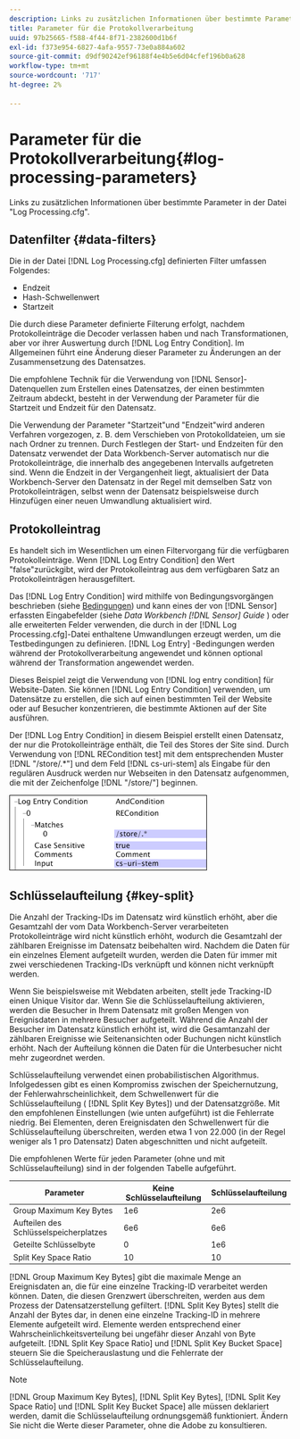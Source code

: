 ```yaml
---
description: Links zu zusätzlichen Informationen über bestimmte Parameter in der Datei "Log Processing.cfg".
title: Parameter für die Protokollverarbeitung
uuid: 97b25665-f588-4f44-8f71-2382600d1b6f
exl-id: f373e954-6827-4afa-9557-73e0a884a602
source-git-commit: d9df90242ef96188f4e4b5e6d04cfef196b0a628
workflow-type: tm+mt
source-wordcount: '717'
ht-degree: 2%

---
```


# Parameter für die Protokollverarbeitung{#log-processing-parameters}

Links zu zusätzlichen Informationen über bestimmte Parameter in der Datei &quot;Log Processing.cfg&quot;.

<!--
c_data_filters.xml
-->

## Datenfilter {#data-filters}

Die in der Datei [!DNL Log Processing.cfg] definierten Filter umfassen Folgendes:

* Endzeit
* Hash-Schwellenwert
* Startzeit

Die durch diese Parameter definierte Filterung erfolgt, nachdem Protokolleinträge die Decoder verlassen haben und nach Transformationen, aber vor ihrer Auswertung durch [!DNL Log Entry Condition]. Im Allgemeinen führt eine Änderung dieser Parameter zu Änderungen an der Zusammensetzung des Datensatzes.

Die empfohlene Technik für die Verwendung von [!DNL Sensor]-Datenquellen zum Erstellen eines Datensatzes, der einen bestimmten Zeitraum abdeckt, besteht in der Verwendung der Parameter für die Startzeit und Endzeit für den Datensatz.

Die Verwendung der Parameter &quot;Startzeit&quot;und &quot;Endzeit&quot;wird anderen Verfahren vorgezogen, z. B. dem Verschieben von Protokolldateien, um sie nach Ordner zu trennen. Durch Festlegen der Start- und Endzeiten für den Datensatz verwendet der Data Workbench-Server automatisch nur die Protokolleinträge, die innerhalb des angegebenen Intervalls aufgetreten sind. Wenn die Endzeit in der Vergangenheit liegt, aktualisiert der Data Workbench-Server den Datensatz in der Regel mit demselben Satz von Protokolleinträgen, selbst wenn der Datensatz beispielsweise durch Hinzufügen einer neuen Umwandlung aktualisiert wird.

<!--
c_log_entry_con.xml
-->

## Protokolleintrag

Es handelt sich im Wesentlichen um einen Filtervorgang für die verfügbaren Protokolleinträge. Wenn [!DNL Log Entry Condition] den Wert &quot;false&quot;zurückgibt, wird der Protokolleintrag aus dem verfügbaren Satz an Protokolleinträgen herausgefiltert.

Das [!DNL Log Entry Condition] wird mithilfe von Bedingungsvorgängen beschrieben (siehe [Bedingungen](../../../home/c-dataset-const-proc/c-conditions/c-abt-cond.md)) und kann eines der von [!DNL Sensor] erfassten Eingabefelder (siehe *Data Workbench [!DNL Sensor] Guide* ) oder alle erweiterten Felder verwenden, die durch in der [!DNL Log Processing.cfg]-Datei enthaltene Umwandlungen erzeugt werden, um die Testbedingungen zu definieren. [!DNL Log Entry] -Bedingungen werden während der Protokollverarbeitung angewendet und können optional während der Transformation angewendet werden.

Dieses Beispiel zeigt die Verwendung von [!DNL log entry condition] für Website-Daten. Sie können [!DNL Log Entry Condition] verwenden, um Datensätze zu erstellen, die sich auf einen bestimmten Teil der Website oder auf Besucher konzentrieren, die bestimmte Aktionen auf der Site ausführen.

Der [!DNL Log Entry Condition] in diesem Beispiel erstellt einen Datensatz, der nur die Protokolleinträge enthält, die Teil des Stores der Site sind. Durch Verwendung von [!DNL RECondition test] mit dem entsprechenden Muster [!DNL "/store/.*"] und dem Feld [!DNL cs-uri-stem] als Eingabe für den regulären Ausdruck werden nur Webseiten in den Datensatz aufgenommen, die mit der Zeichenfolge [!DNL "/store/"] beginnen.

![](assets/cfg_LogProcessing_LogEntryCondition.png)

<!--
c_key_split.xml
-->

## Schlüsselaufteilung {#key-split}

Die Anzahl der Tracking-IDs im Datensatz wird künstlich erhöht, aber die Gesamtzahl der vom Data Workbench-Server verarbeiteten Protokolleinträge wird nicht künstlich erhöht, wodurch die Gesamtzahl der zählbaren Ereignisse im Datensatz beibehalten wird. Nachdem die Daten für ein einzelnes Element aufgeteilt wurden, werden die Daten für immer mit zwei verschiedenen Tracking-IDs verknüpft und können nicht verknüpft werden.

Wenn Sie beispielsweise mit Webdaten arbeiten, stellt jede Tracking-ID einen Unique Visitor dar. Wenn Sie die Schlüsselaufteilung aktivieren, werden die Besucher in Ihrem Datensatz mit großen Mengen von Ereignisdaten in mehrere Besucher aufgeteilt. Während die Anzahl der Besucher im Datensatz künstlich erhöht ist, wird die Gesamtanzahl der zählbaren Ereignisse wie Seitenansichten oder Buchungen nicht künstlich erhöht. Nach der Aufteilung können die Daten für die Unterbesucher nicht mehr zugeordnet werden.

Schlüsselaufteilung verwendet einen probabilistischen Algorithmus. Infolgedessen gibt es einen Kompromiss zwischen der Speichernutzung, der Fehlerwahrscheinlichkeit, dem Schwellenwert für die Schlüsselaufteilung ( [!DNL Split Key Bytes]) und der Datensatzgröße. Mit den empfohlenen Einstellungen (wie unten aufgeführt) ist die Fehlerrate niedrig. Bei Elementen, deren Ereignisdaten den Schwellenwert für die Schlüsselaufteilung überschreiten, werden etwa 1 von 22.000 (in der Regel weniger als 1 pro Datensatz) Daten abgeschnitten und nicht aufgeteilt.

Die empfohlenen Werte für jeden Parameter (ohne und mit Schlüsselaufteilung) sind in der folgenden Tabelle aufgeführt.

| Parameter | Keine Schlüsselaufteilung | Schlüsselaufteilung |
|---|---|---|
| Group Maximum Key Bytes | 1e6 | 2e6 |
| Aufteilen des Schlüsselspeicherplatzes | 6e6 | 6e6 |
| Geteilte Schlüsselbyte | 0 | 1e6 |
| Split Key Space Ratio | 10 | 10 |

[!DNL Group Maximum Key Bytes] gibt die maximale Menge an Ereignisdaten an, die für eine einzelne Tracking-ID verarbeitet werden können. Daten, die diesen Grenzwert überschreiten, werden aus dem Prozess der Datensatzerstellung gefiltert. [!DNL Split Key Bytes] stellt die Anzahl der Bytes dar, in denen eine einzelne Tracking-ID in mehrere Elemente aufgeteilt wird. Elemente werden entsprechend einer Wahrscheinlichkeitsverteilung bei ungefähr dieser Anzahl von Byte aufgeteilt. [!DNL Split Key Space Ratio] und  [!DNL Split Key Bucket Space] steuern Sie die Speicherauslastung und die Fehlerrate der Schlüsselaufteilung.

>[!NOTE]
>
>[!DNL Group Maximum Key Bytes],  [!DNL Split Key Bytes],  [!DNL Split Key Space Ratio] und  [!DNL Split Key Bucket Space] alle müssen deklariert werden, damit die Schlüsselaufteilung ordnungsgemäß funktioniert. Ändern Sie nicht die Werte dieser Parameter, ohne die Adobe zu konsultieren.
